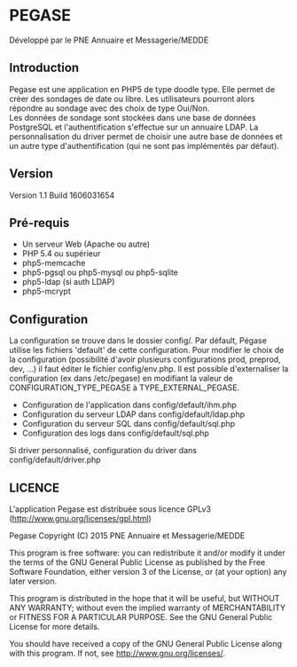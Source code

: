PEGASE
======

Développé par le PNE Annuaire et Messagerie/MEDDE

Introduction
------------

Pegase est une application en PHP5 de type doodle type. Elle permet de créer des sondages de date ou libre. Les utilisateurs pourront alors répondre au sondage avec des choix de type Oui/Non.  
Les données de sondage sont stockées dans une base de données PostgreSQL et l'authentification s'effectue sur un annuaire LDAP. La personnalisation du driver permet de choisir une autre base de données et un autre type d'authentification (qui ne sont pas implémentés par défaut).

Version
-------

Version 1.1
Build 1606031654

Pré-requis
------------

- Un serveur Web (Apache ou autre)
- PHP 5.4 ou supérieur
- php5-memcache
- php5-pgsql ou php5-mysql ou php5-sqlite
- php5-ldap (si auth LDAP)
- php5-mcrypt

Configuration
-------------

La configuration se trouve dans le dossier config/.
Par défault, Pégase utilise les fichiers 'default' de cette configuration. Pour modifier le choix de la configuration (possibilité d'avoir plusieurs configurations prod, preprod, dev, ...) il faut éditer le fichier config/env.php. Il est possible d'externaliser la configuration (ex dans /etc/pegase) en modifiant la valeur de CONFIGURATION_TYPE_PEGASE à TYPE_EXTERNAL_PEGASE.

- Configuration de l'application dans config/default/ihm.php
- Configuration du serveur LDAP dans config/default/ldap.php
- Configuration du serveur SQL dans config/default/sql.php
- Configuration des logs dans config/default/sql.php

Si driver personnalisé, configuration du driver dans config/default/driver.php

LICENCE
-------

L'application Pegase est distribuée sous licence GPLv3 (http://www.gnu.org/licenses/gpl.html)

Pegase Copyright (C) 2015 PNE Annuaire et Messagerie/MEDDE

This program is free software: you can redistribute it and/or modify it under the terms of the GNU General Public License as published by the Free Software Foundation, either version 3 of the License, or (at your option) any later version.

This program is distributed in the hope that it will be useful, but WITHOUT ANY WARRANTY; without even the implied warranty of MERCHANTABILITY or FITNESS FOR A PARTICULAR PURPOSE. See the GNU General Public License for more details.

You should have received a copy of the GNU General Public License along with this program. If not, see http://www.gnu.org/licenses/.
